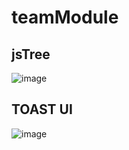 # teamModule

## jsTree
![image](https://github.com/sohyeon67/teamModule/assets/77038550/83b146c0-283d-4dc8-b662-d5eea7c04096)


## TOAST UI
![image](https://github.com/sohyeon67/teamModule/assets/77038550/39a078bb-621b-46a4-8a4d-c1092dc962c9)

